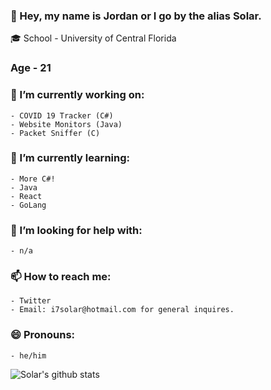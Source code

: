 ### 👋 Hey, my name is Jordan or I go by the alias Solar.

🎓 School - University of Central Florida
### Age - 21

### 🔭 I’m currently working on:
    - COVID 19 Tracker (C#)
    - Website Monitors (Java)
    - Packet Sniffer (C)

### 🌱 I’m currently learning:
    - More C#!
    - Java
    - React
    - GoLang
    
### 🤔 I’m looking for help with:
    - n/a

### 📫 How to reach me:
    - Twitter
    - Email: i7solar@hotmail.com for general inquires.

### 😄 Pronouns:
    - he/him

![Solar's github stats](https://github-readme-stats.vercel.app/api?username=i7solar&count_private=true)
